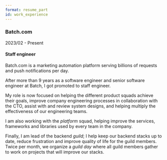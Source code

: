 ```yaml
---
format: resume_part
id: work_experience
---
```


### Batch.com

2023/02 - Present

#### Staff engineer

<div>

Batch.com is a marketing automation platform serving billions of requests and push notifications per day.

After more than 9 years as a software engineer and senior software engineer at Batch, I got promoted to staff engineer.

My role is now focused on helping the different product squads achieve their goals, improve company engineering processes in collaboration with the CTO, assist with and review system designs, and helping multiply the effectiveness of our engineering teams.

I am also working with the _platform_ squad, helping improve the services, frameworks and libraries used by every team in the company.

Finally, I am lead of the backend _guild_; I help keep our backend stacks up to date, reduce frustration and improve quality of life for the guild members. Twice per month, we organize a _guild day_ where all guild members gather to work on projects that will improve our stacks.

</div>
